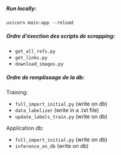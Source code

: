 ##### Run locally:

`uvicorn main:app --reload`

##### Ordre d'éxection des scripts de scrapping:

- `get_all_refs.py`
- `get_links.py`
- `download_images.py`

##### Ordre de remplissage de la db:

Training:

- `full_import_initial.py` (write on db)
- `data_labelizer` (write in a .txt file)
- `update_labels_train.py` (write on db)

Application db:

- `full_import_initial.py` (write on db)
- `inference_on_db` (write on db)
